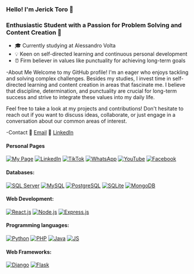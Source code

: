 ### Hello! I'm Jerick Toro 👋

### Enthusiastic Student with a Passion for Problem Solving and Content Creation 🚀

- 🎓 Currently studying at Alessandro Volta
- 💡 Keen on self-directed learning and continuous personal development
- ⏰ Firm believer in values like punctuality for achieving long-term goals

-About Me
Welcome to my GitHub profile! I'm an eager who enjoys tackling and solving complex challenges. Besides my studies, I invest time in self-directed learning and content creation in areas that fascinate me. I believe that discipline, determination, and punctuality are crucial for long-term success and strive to integrate these values into my daily life.

Feel free to take a look at my projects and contributions! Don't hesitate to reach out if you want to discuss ideas, collaborate, or just engage in a conversation about our common areas of interest.

-Contact
📧 [Email](jerickjjtm774@gmail.com)
🔗 [LinkedIn]( https://www.linkedin.com/in/jerick-toro-5a5a97263/)

#### Personal Pages
[![My Page](https://img.shields.io/badge/Página%20Web-212121?style=for-the-badge&logo=google-chrome&logoColor=FF0000&labelColor=212121)](https://anyel.top/)
[![LinkedIn](https://img.shields.io/badge/LinkedIn-212121?style=for-the-badge&logo=linkedin&logoColor=0A66C2&labelColor=212121)](https://www.linkedin.com)
[![TikTok](https://img.shields.io/badge/TikTok-212121?style=for-the-badge&logo=tiktok&logoColor=f24c0a&labelColor=212121)](https://www.tiktok.com/@anyel.ec)
[![WhatsApp](https://img.shields.io/badge/WhatsApp-212121?style=for-the-badge&logo=whatsapp&logoColor=white&labelColor=212121)](https://api.whatsapp.com/send?phone=593991675490&text=Un%20gusto%20en%20saludarte💻🌟)
[![YouTube](https://img.shields.io/badge/YouTube-212121?style=for-the-badge&logo=youtube&logoColor=FF0000&labelColor=212121)](https://www.youtube.com/channel/UC7In8IjfwKn-PUMYaC0NtUg)
[![Facebook](https://img.shields.io/badge/Facebook-212121?style=for-the-badge&logo=facebook&logoColor=1877F2&labelColor=212121)](https://www.facebook.com/ecanyel/)


#### Databases:
[![SQL Server](https://img.shields.io/badge/SQL_Server-212121?style=for-the-badge&logo=microsoftsqlserver&logoColor=dd3f00&labelColor=212121)]()
[![MySQL](https://img.shields.io/badge/MySQL-212121?style=for-the-badge&logo=mysql&logoColor=4479A1&labelColor=212121)]()
[![PostgreSQL](https://img.shields.io/badge/PostgreSQL-212121?style=for-the-badge&logo=postgresql&logoColor=336791&labelColor=212121)]()
[![SQLite](https://img.shields.io/badge/SQLite-212121?style=for-the-badge&logo=sqlite&logoColor=003B57&labelColor=212121)]()
[![MongoDB](https://img.shields.io/badge/MongoDB-212121?style=for-the-badge&logo=mongodb&logoColor=47A248&labelColor=212121)]()
<!--[![IBM Db2](https://img.shields.io/badge/IBM_Db2-212121?style=for-the-badge&logo=ibm&logoColor=054ADA&labelColor=212121)]()
-->
<!--[![Firebase](https://img.shields.io/badge/Firebase-212121?style=for-the-badge&logo=firebase&logoColor=FFCA28&labelColor=212121)]() -->


#### Web Development:
[![React.js](https://img.shields.io/badge/React.js-212121?style=for-the-badge&logo=react&logoColor=61DAFB&labelColor=212121)](https://www.credly.com/badges/0f0f0b43-67c7-4ec5-b7f2-abf447fb75fb)
[![Node.js](https://img.shields.io/badge/Node.js-212121?style=for-the-badge&logo=node.js&logoColor=339933&labelColor=212121)]()
[![Express.js](https://img.shields.io/badge/Express.js-212121?style=for-the-badge&logo=express&logoColor=white&labelColor=212121)]()
<!-- [![Vue.js](https://img.shields.io/badge/Vue.js-212121?style=for-the-badge&logo=vue.js&logoColor=4FC08D&labelColor=212121)]()-->

#### Programming languages:
[![Python](https://img.shields.io/badge/Python-212121?style=for-the-badge&logo=python&logoColor=3776AB&labelColor=212121)]()
[![PHP](https://img.shields.io/badge/PHP-212121?style=for-the-badge&logo=php&logoColor=777BB4&labelColor=212121)]()
[![Java](https://img.shields.io/badge/Java-212121?style=for-the-badge&logo=java&logoColor=007396&labelColor=212121)]()
[![JS](https://img.shields.io/badge/JS-212121?style=for-the-badge&logo=javascript&logoColor=F7DF1E&labelColor=212121)]()
<!--[![C#](https://img.shields.io/badge/C%23-212121?style=for-the-badge&logo=c-sharp&logoColor=a31dd6&labelColor=212121)]() -->


#### Web Frameworks:
[![Django](https://img.shields.io/badge/Django-212121?style=for-the-badge&logo=django&logoColor=white&labelColor=212121)]()
[![Flask](https://img.shields.io/badge/Flask-212121?style=for-the-badge&logo=flask&logoColor=white&labelColor=212121)]()
